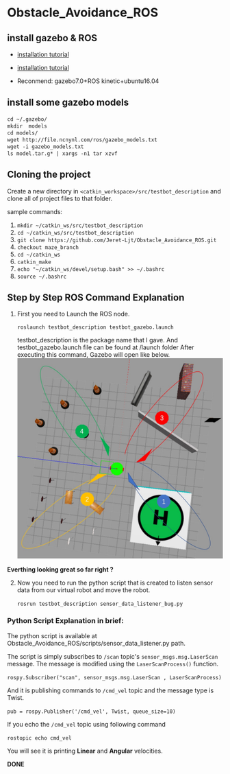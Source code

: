 # Obstacle_Avoidance_ROS

## install gazebo & ROS
 * [installation tutorial](http://gazebosim.org/tutorials?tut=install_ubuntu&cat=install)

 * [installation tutorial](http://wiki.ros.org/ROS/Installation)
 * Reconmend: gazebo7.0+ROS kinetic+ubuntu16.04

## install some gazebo models
```
cd ~/.gazebo/
mkdir  models
cd models/
wget http://file.ncnynl.com/ros/gazebo_models.txt
wget -i gazebo_models.txt
ls model.tar.g* | xargs -n1 tar xzvf   
```

## Cloning the project
   
   Create a new directory in ```<catkin_workspace>/src/testbot_description``` and clone all of project files to that folder. 
   
   sample commands:
   
   1. ```mkdir ~/catkin_ws/src/testbot_description```
   2. ```cd ~/catkin_ws/src/testbot_description```
   3. ```git clone https://github.com/Jeret-Ljt/Obstacle_Avoidance_ROS.git```
   4. ```checkout maze_branch```
   5. ```cd ~/catkin_ws```
   6. ```catkin_make```
   7. ```echo "~/catkin_ws/devel/setup.bash" >> ~/.bashrc```
   8. ```source ~/.bashrc```

## Step by Step ROS Command Explanation

1. First you need to Launch the ROS node.
   ```
   roslaunch testbot_description testbot_gazebo.launch
   ```

   testbot_description is the package name that I gave. And testbot_gazebo.launch file can be found at /launch folder
   After executing this command, Gazebo will open like below.
   ![alt text](https://github.com/Jeret-Ljt/Obstacle_Avoidance_ROS/blob/maze_branch/WechatIMG907.jpeg)

**Everthing looking great so far right ?** 

2. Now you need to run the python script that is created to listen sensor data from our virtual robot and move the robot.
   
   ```rosrun testbot_description sensor_data_listener_bug.py```
   

### Python Script Explanation in brief:
   
   The python script is available at Obstacle_Avoidance_ROS/scripts/sensor_data_listener.py path.
   
   The script is simply subscribes to ```/scan``` topic's ```sensor_msgs.msg.LaserScan``` message. The message is modified using    the ```LaserScanProcess()``` function.
   
   ```rospy.Subscriber("scan", sensor_msgs.msg.LaserScan , LaserScanProcess)```
   
   
   And it is publishing commands to ```/cmd_vel``` topic and the message type is Twist.
   
   ```pub = rospy.Publisher('/cmd_vel', Twist, queue_size=10)```
   
   If you echo the ```/cmd_vel``` topic using following command
   
   ```rostopic echo cmd_vel```
   
   You will see it is printing __Linear__ and __Angular__ velocities.
   
**DONE**

